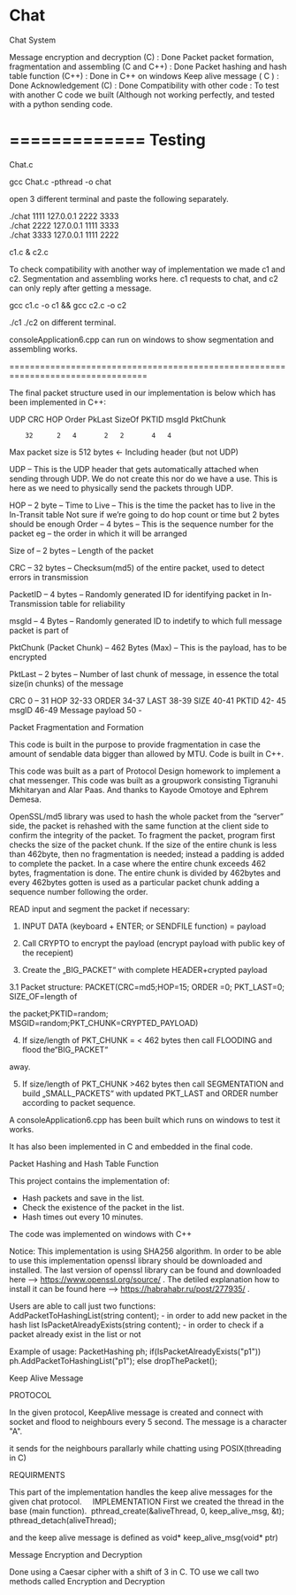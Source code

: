 # Chat
Chat System

Message encryption and decryption (C) : Done
Packet packet formation, fragmentation and assembling (C and C++) : Done
Packet hashing and hash table function (C++) : Done in C++ on windows
Keep alive message ( C ) : Done
Acknowledgement (C) : Done
Compatibility with other code : To test with another C code we built (Although not working perfectly, and tested with a python sending code.

=============
Testing
=============
Chat.c

gcc Chat.c -pthread -o chat

open 3 different terminal and paste the following separately. 

 ./chat 1111 127.0.0.1 2222 3333                                                                                     
 ./chat 2222 127.0.0.1 1111 3333                                                                                   
 ./chat 3333 127.0.0.1 1111 2222

c1.c & c2.c

To check compatibility with another way of implementation we made c1 and c2. Segmentation and assembling works here. c1 requests to chat, and c2 can only reply after getting a message.

gcc c1.c -o c1 && gcc c2.c -o c2

./c1 ./c2 on different terminal.


consoleApplication6.cpp can run on windows to show segmentation and assembling works.

=================================================================================


The final packet structure used in our implementation is below which has been implemented in C++:

UDP 
CRC
HOP
Order
PkLast 
SizeOf
PKTID
msgId
PktChunk

		32	  	2	4		2	2		4	4		
Max packet size is 512 bytes ← Including header (but not UDP)

UDP – This is the UDP header that gets automatically attached when sending through UDP. We do not create this nor do we have a use. This is here as we need to physically send the packets through UDP.

HOP – 2 byte – Time to Live – This is the time the packet has to live in the In-Transit table
				Not sure if we’re going to do hop count or time but 2 bytes should be 				enough
Order – 4 bytes – This is the sequence number for the packet eg – the order in which it will be arranged

Size of – 2 bytes – Length of the packet

CRC – 32 bytes – Checksum(md5) of the entire packet, used to detect errors in transmission

PacketID – 4 bytes – Randomly generated ID for identifying packet in In-Transmission table for reliability

msgId – 4 Bytes – Randomly generated ID to indetify to which full message packet is part of

PktChunk (Packet Chunk) – 462 Bytes (Max) – This is the payload, has to be encrypted

PktLast – 2 bytes – Number of last chunk of message, in essence the total size(in chunks) of the message



CRC 0 – 31
HOP 32-33
ORDER 34-37
LAST 38-39
SIZE  40-41
PKTID 42- 45
msgID 46-49
Message payload 50 - 


Packet Fragmentation and Formation

This code is built in the purpose to provide fragmentation in case the amount of sendable data bigger than allowed by MTU.  Code is built in C++.

This code was built as a part of Protocol Design homework to implement a chat messenger. This code was built as a groupwork consisting Tigranuhi Mkhitaryan and Alar Paas. And thanks to Kayode Omotoye and Ephrem Demesa.

OpenSSL/md5 library was used to hash the whole packet from the “server” side, the packet is rehashed with the same function at the client side to confirm the integrity of the packet. To fragment the packet, program first checks the size of the packet chunk. If the size of the entire chunk is less than 462byte, then no fragmentation is needed; instead a padding is added to complete the packet. In a case where the entire chunk exceeds 462 bytes, fragmentation is done. The entire chunk is divided by 462bytes and every 462bytes gotten is used as a particular packet chunk adding a sequence number following the order.

READ input and segment the packet if necessary:

1) INPUT DATA (keyboard + ENTER; or SENDFILE function) = payload

2) Call CRYPTO to encrypt the payload (encrypt payload with public key of the recepient)

3) Create the „BIG_PACKET“ with complete HEADER+crypted payload

3.1 Packet structure: PACKET(CRC=md5;HOP=15; ORDER =0; PKT_LAST=0; SIZE_OF=length of

the packet;PKTID=random; MSGID=random;PKT_CHUNK=CRYPTED_PAYLOAD)

4) If size/length of PKT_CHUNK = &lt; 462 bytes then call FLOODING and flood the“BIG_PACKET“

away.

5) If size/length of PKT_CHUNK &gt;462 bytes then call SEGMENTATION and build „SMALL_PACKETS“
with updated PKT_LAST and ORDER number according to packet sequence.

A consoleApplication6.cpp has been built which runs on windows to test it works.

It has also been implemented in C and embedded in the final code.


Packet Hashing and Hash Table Function 

This project contains the implementation of:
- Hash packets and save in the list.
- Check the existence of the packet in the list.
- Hash times out every 10 minutes.

The code was implemented on windows with C++

Notice: This implementation is using SHA256 algorithm. In order to be able to use this implementation openssl library should be downloaded and installed.
	The last version of openssl library can be found and downloaded here --> https://www.openssl.org/source/ .
	The detiled explanation how to install it can be found here --> https://habrahabr.ru/post/277935/ .

Users are able to call just two functions:  
			AddPacketToHashingList(string content); - in order to add new packet in the hash list
                        IsPacketAlreadyExists(string content); -  in order to check if a packet already exist in the list or not

Example of usage:
			PacketHashing ph; 
			if(IsPacketAlreadyExists("p1"))
				ph.AddPacketToHashingList("p1");
			else dropThePacket();


Keep Alive Message

PROTOCOL

In the given protocol, KeepAlive message is created and connect with socket and flood to 
neighbours every 5 second. The message is a character "A". 

it sends for the neighbours parallarly while chatting using POSIX(threading in C)

REQUIRMENTS

This part of the implementation handles the keep alive messages 
for the given chat protocol. 
    
IMPLEMENTATION
First we created the thread in the base (main function).  
pthread_create(&aliveThread, 0, keep_alive_msg, &t);
pthread_detach(aliveThread);

and the keep alive message is defined as void* keep_alive_msg(void* ptr)


Message Encryption and Decryption

Done using a Caesar cipher with a shift of 3 in C. 
TO use we call two methods called Encryption and Decryption

